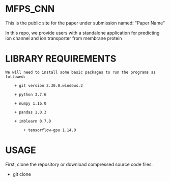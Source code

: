 # MFPS_CNN
This is the public site for the paper under submission named: "Paper Name"

In this repo, we provide users with a standalone application for predicting ion channel and ion transporter from membrane protein

# LIBRARY REQUIREMENTS

	We will need to install some basic packages to run the programs as followed:
	
		+ git version 2.30.0.windows.2
		
		+ python 3.7.6
		
		+ numpy 1.16.0
		
		+ pandas 1.0.3
		
		+ imblearn 0.7.0

            + tensorflow-gpu 1.14.0
# USAGE
First, clone the repository or download compressed source code files.
+ git clone 

